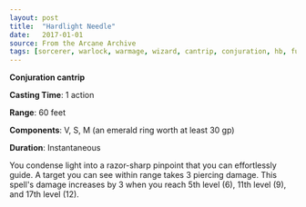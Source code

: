 ```yaml
---
layout: post
title:  "Hardlight Needle"
date:   2017-01-01
source: From the Arcane Archive
tags: [sorcerer, warlock, warmage, wizard, cantrip, conjuration, hb, fut]
---
```


**Conjuration cantrip**

**Casting Time**: 1 action

**Range**: 60 feet

**Components**: V, S, M (an emerald ring worth at least 30 gp)

**Duration**: Instantaneous

You condense light into a razor-sharp pinpoint that you can effortlessly guide. A target you can see within range takes 3 piercing damage. This spell's damage increases by 3 when you reach 5th
level (6), 11th level (9), and 17th level (12).
